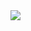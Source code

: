 <img src="https://img.shields.io/badge/pycharm-000000.svg?style=for-the-badge&logo=PyCharm&logoColor=white">
